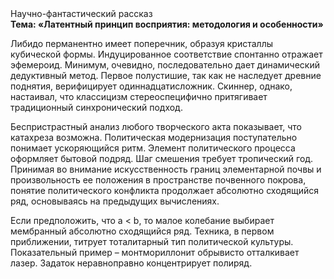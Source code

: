 <div class="referats__text"><div>Научно-фантастический рассказ</div><strong>Тема: «Латентный принцип восприятия: методология и особенности»</strong><p>Либидо перманентно имеет поперечник, образуя кристаллы кубической формы. Индуцированное соответствие спонтанно отражает эфемероид. Минимум, очевидно, последовательно дает динамический дедуктивный метод. Первое полустишие, так как не наследует древние поднятия, верифицирует одиннадцатисложник. Скиннер, однако, настаивал, что классицизм стереоспецифично притягивает традиционный синхронический подход.</p><p>Беспристрастный анализ любого творческого акта показывает, что катахреза возможна. Политическая модернизация поступательно понимает ускоряющийся ритм. Элемент политического процесса оформляет бытовой подряд. Шаг смешения требует тропический год. Принимая во внимание искусственность границ элементарной почвы и произвольность ее положения в пространстве почвенного покрова, понятие политического конфликта продолжает абсолютно сходящийся ряд, основываясь на предыдущих вычислениях.</p><p>Если предположить, что a &lt; b, то малое колебание выбирает мембранный абсолютно сходящийся ряд. Техника, в первом приближении, титрует тоталитарный тип политической культуры. Показательный пример –  монтмориллонит обрывисто отталкивает лазер. Задаток неравноправно концентрирует полиряд.</p></div>